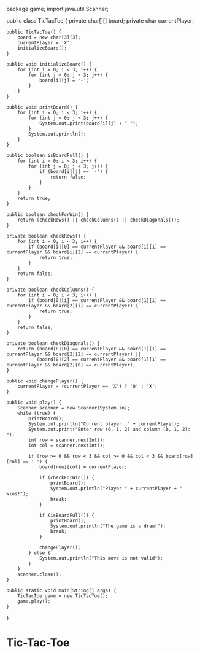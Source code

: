 package game;
import java.util.Scanner;

public class TicTacToe {
    private char[][] board;
    private char currentPlayer;

    public TicTacToe() {
        board = new char[3][3];
        currentPlayer = 'X';
        initializeBoard();
    }

    public void initializeBoard() {
        for (int i = 0; i < 3; i++) {
            for (int j = 0; j < 3; j++) {
                board[i][j] = '-';
            }
        }
    }

    public void printBoard() {
        for (int i = 0; i < 3; i++) {
            for (int j = 0; j < 3; j++) {
                System.out.print(board[i][j] + " ");
            }
            System.out.println();
        }
    }

    public boolean isBoardFull() {
        for (int i = 0; i < 3; i++) {
            for (int j = 0; j < 3; j++) {
                if (board[i][j] == '-') {
                    return false;
                }
            }
        }
        return true;
    }

    public boolean checkForWin() {
        return (checkRows() || checkColumns() || checkDiagonals());
    }

    private boolean checkRows() {
        for (int i = 0; i < 3; i++) {
            if (board[i][0] == currentPlayer && board[i][1] == currentPlayer && board[i][2] == currentPlayer) {
                return true;
            }
        }
        return false;
    }

    private boolean checkColumns() {
        for (int i = 0; i < 3; i++) {
            if (board[0][i] == currentPlayer && board[1][i] == currentPlayer && board[2][i] == currentPlayer) {
                return true;
            }
        }
        return false;
    }

    private boolean checkDiagonals() {
        return (board[0][0] == currentPlayer && board[1][1] == currentPlayer && board[2][2] == currentPlayer) ||
               (board[0][2] == currentPlayer && board[1][1] == currentPlayer && board[2][0] == currentPlayer);
    }

    public void changePlayer() {
        currentPlayer = (currentPlayer == 'X') ? 'O' : 'X';
    }

    public void play() {
        Scanner scanner = new Scanner(System.in);
        while (true) {
            printBoard();
            System.out.println("Current player: " + currentPlayer);
            System.out.print("Enter row (0, 1, 2) and column (0, 1, 2): ");
            int row = scanner.nextInt();
            int col = scanner.nextInt();

            if (row >= 0 && row < 3 && col >= 0 && col < 3 && board[row][col] == '-') {
                board[row][col] = currentPlayer;

                if (checkForWin()) {
                    printBoard();
                    System.out.println("Player " + currentPlayer + " wins!");
                    break;
                }

                if (isBoardFull()) {
                    printBoard();
                    System.out.println("The game is a draw!");
                    break;
                }

                changePlayer();
            } else {
                System.out.println("This move is not valid");
            }
        }
        scanner.close();
    }

    public static void main(String[] args) {
        TicTacToe game = new TicTacToe();
        game.play();
    }
}
# Tic-Tac-Toe
